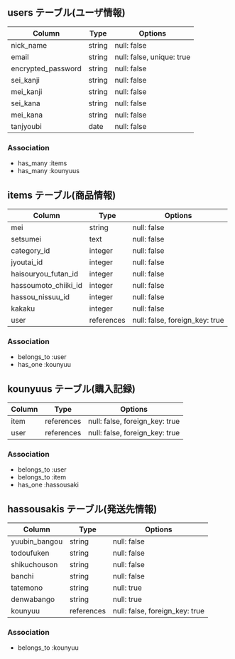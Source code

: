 
## users テーブル(ユーザ情報)
| Column             | Type   | Options                   |
| ------------------ | ------ | ------------------------- |
| nick_name          | string | null: false               |
| email              | string | null: false, unique: true |
| encrypted_password | string | null: false               |
| sei_kanji          | string | null: false               |
| mei_kanji          | string | null: false               |
| sei_kana           | string | null: false               |
| mei_kana           | string | null: false               |
| tanjyoubi          | date   | null: false               |
### Association
- has_many :items
- has_many :kounyuus

## items テーブル(商品情報)
| Column               | Type       | Options                        |
| -------------------- | ---------- | ------------------------------ |
| mei                  | string     | null: false                    |
| setsumei             | text       | null: false                    |
| category_id          | integer    | null: false                    |
| jyoutai_id           | integer    | null: false                    |
| haisouryou_futan_id  | integer    | null: false                    |
| hassoumoto_chiiki_id | integer    | null: false                    |
| hassou_nissuu_id     | integer    | null: false                    |
| kakaku               | integer    | null: false                    |
| user                 | references | null: false, foreign_key: true |
### Association
- belongs_to :user
- has_one :kounyuu


## kounyuus テーブル(購入記録)
| Column            | Type       | Options                        |
| ----------------- | ---------- | ------------------------------ |
| item              | references | null: false, foreign_key: true |
| user              | references | null: false, foreign_key: true |
### Association
- belongs_to :user
- belongs_to :item
- has_one :hassousaki

## hassousakis テーブル(発送先情報)
| Column            | Type       | Options                        |
| ----------------- | ---------- | ------------------------------ |
| yuubin_bangou     | string     | null: false                    |
| todoufuken        | string     | null: false                    |
| shikuchouson      | string     | null: false                    |
| banchi            | string     | null: false                    |
| tatemono          | string     | null: true                     |
| denwabango        | string     | null: true                     |
| kounyuu           | references | null: false, foreign_key: true |
### Association
- belongs_to :kounyuu


